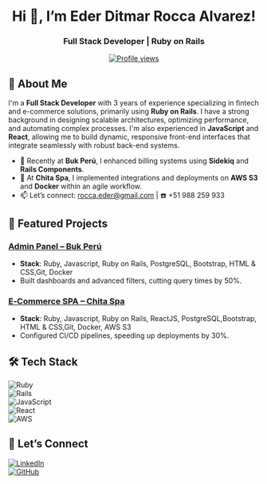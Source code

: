 <h1 align="center">Hi 👋, I’m Eder Ditmar Rocca Alvarez!</h1>
<h3 align="center">Full Stack Developer | Ruby on Rails</h3>

<p align="center">
  <a href="https://komarev.com/ghpvc/?username=rocca-eder"><img src="https://komarev.com/ghpvc/?username=rocca-eder&amp;color=0e75b6&amp;style=flat" alt="Profile views"/></a>
</p>

## 🚀 About Me
I'm a **Full Stack Developer** with 3 years of experience specializing in fintech and e-commerce solutions, primarily using **Ruby on Rails**. I have a strong background in designing scalable architectures, optimizing performance, and automating complex processes. I'm also experienced in **JavaScript** and **React**, allowing me to build dynamic, responsive front-end interfaces that integrate seamlessly with robust back-end systems.

- 🔹 Recently at **Buk Perú**, I enhanced billing systems using **Sidekiq** and **Rails Components**.  
- 🔹 At **Chita Spa**, I implemented integrations and deployments on **AWS S3** and **Docker** within an agile workflow.  
- 📫 Let’s connect: [rocca.eder@gmail.com](mailto:rocca.eder@gmail.com) | ☎️ +51 988 259 933

## 📌 Featured Projects
### [Admin Panel – Buk Perú](https://www.buk.pe/)
- **Stack**: Ruby, Javascript, Ruby on Rails, PostgreSQL, Bootstrap, HTML & CSS,Git, Docker
- Built dashboards and advanced filters, cutting query times by 50%.

### [E‑Commerce SPA – Chita Spa](https://chita.cl/)
- **Stack**: Ruby, Javascript, Ruby on Rails, ReactJS, PostgreSQL,Bootstrap, HTML & CSS,Git, Docker, AWS S3
- Configured CI/CD pipelines, speeding up deployments by 30%.

## 🛠️ Tech Stack
![Ruby](https://img.shields.io/badge/-Ruby-CC342D?style=flat&logo=ruby)  
![Rails](https://img.shields.io/badge/-Rails-CC0000?style=flat&logo=rails)  
![JavaScript](https://img.shields.io/badge/-JavaScript-F7DF1E?style=flat&logo=javascript)  
![React](https://img.shields.io/badge/-React-61DAFB?style=flat&logo=react)  
![AWS](https://img.shields.io/badge/-AWS-232F3E?style=flat&logo=amazon-aws)

## 🔗 Let’s Connect
[![LinkedIn](https://img.shields.io/badge/-LinkedIn-0077B5?style=for-the-badge&logo=linkedin)](https://www.linkedin.com/in/ederditmarroccaalvarez/)  
[![GitHub](https://img.shields.io/badge/-GitHub-181717?style=for-the-badge&logo=github)](https://github.com/roccaeder)
